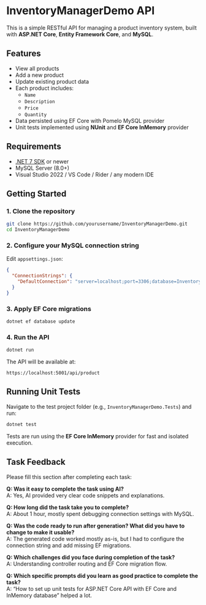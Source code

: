 # InventoryManagerDemo API

This is a simple RESTful API for managing a product inventory system, built with **ASP.NET Core**, **Entity Framework Core**, and **MySQL**.

## Features

- View all products  
- Add a new product  
- Update existing product data  
- Each product includes:
  - `Name`
  - `Description`
  - `Price`
  - `Quantity`
- Data persisted using EF Core with Pomelo MySQL provider  
- Unit tests implemented using **NUnit** and **EF Core InMemory** provider

## Requirements

- [.NET 7 SDK](https://dotnet.microsoft.com/en-us/download/dotnet/8.0) or newer  
- MySQL Server (8.0+)  
- Visual Studio 2022 / VS Code / Rider / any modern IDE  

## Getting Started

### 1. Clone the repository

```bash
git clone https://github.com/yourusername/InventoryManagerDemo.git
cd InventoryManagerDemo
```

### 2. Configure your MySQL connection string

Edit `appsettings.json`:

```json
{
  "ConnectionStrings": {
    "DefaultConnection": "server=localhost;port=3306;database=InventoryDb;user=root;password=your_password"
  }
}
```

### 3. Apply EF Core migrations

```bash
dotnet ef database update
```

### 4. Run the API

```bash
dotnet run
```
The API will be available at:

```
https://localhost:5001/api/product
```

## Running Unit Tests

Navigate to the test project folder (e.g., `InventoryManagerDemo.Tests`) and run:

```bash
dotnet test
```

Tests are run using the **EF Core InMemory** provider for fast and isolated execution.

## Task Feedback

Please fill this section after completing each task:

**Q: Was it easy to complete the task using AI?**  
A: Yes, AI provided very clear code snippets and explanations.

**Q: How long did the task take you to complete?**  
A: About 1 hour, mostly spent debugging connection settings with MySQL.

**Q: Was the code ready to run after generation? What did you have to change to make it usable?**  
A: The generated code worked mostly as-is, but I had to configure the connection string and add missing EF migrations.

**Q: Which challenges did you face during completion of the task?**  
A: Understanding controller routing and EF Core migration flow.

**Q: Which specific prompts did you learn as good practice to complete the task?**  
A: “How to set up unit tests for ASP.NET Core API with EF Core and InMemory database” helped a lot.
